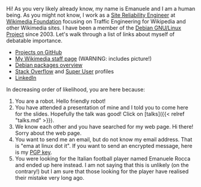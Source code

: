Hi! As you very likely already know, my name is Emanuele and I am a human
being. As you might not know, I work as a [Site Reliability
Engineer](https://en.wikipedia.org/wiki/Site_reliability_engineering) at
[Wikimedia Foundation](https://en.wikipedia.org/wiki/Wikimedia_Foundation)
focusing on Traffic Engineering for Wikipedia and other Wikimedia sites. I have
been a member of the [Debian GNU/Linux Project](https://www.debian.org/) since
2003. Let's walk through a list of links about myself of debatable importance.

* [Projects on GitHub](https://github.com/ema)
* [My Wikimedia staff page](https://meta.wikimedia.org/wiki/User:ERocca_(WMF)) (WARNING: includes picture!)
* [Debian packages overview](https://qa.debian.org/developer.php?login=ema@debian.org)
* [Stack Overflow](https://stackoverflow.com/users/91778/ema) and [Super User](http://superuser.com/users/144879/ema) profiles
* [LinkedIn](https://de.linkedin.com/in/emarocca/)

In decreasing order of likelihood, you are here because:
1. You are a robot. Hello friendly robot!
2. You have attended a presentation of mine and I told you to come here for the
   slides. Hopefully the talk was good! Click on [talks]({{< relref "talks.md" >}}).
3. We know each other and you have searched for my web page. Hi there! Sorry
   about the web page.
4. You want to send me an email, but do not know my email address. That is "ema
   at linux dot it". If you want to send an encrypted message, here is my [PGP
   key](http://pgp.mit.edu/pks/lookup?op=get&search=0xD5085A0750FDB7A3).
5. You were looking for the Italian football player named Emanuele Rocca and
   ended up here instead. I am not saying that this is unlikely (on the
   contrary!) but I am sure that those looking for the player have realised their
   mistake very long ago.
